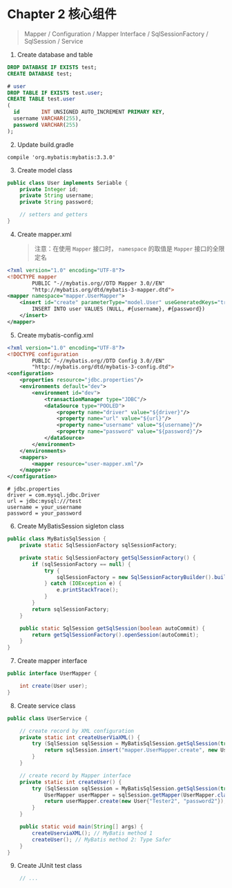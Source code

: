 # Chapter 2 核心组件

> Mapper / Configuration / Mapper Interface / SqlSessionFactory / SqlSession / Service

1. Create database and table

  ```sql
  DROP DATABASE IF EXISTS test;
  CREATE DATABASE test;

  # user
  DROP TABLE IF EXISTS test.user;
  CREATE TABLE test.user
  (
    id       INT UNSIGNED AUTO_INCREMENT PRIMARY KEY,
    username VARCHAR(255),
    password VARCHAR(255)
  );
  ```
    
2. Update build.gradle

  ```
  compile 'org.mybatis:mybatis:3.3.0'
  ```
    
3. Create model class

  ```java
  public class User implements Seriable {
      private Integer id;
      private String username;
      private String password;

      // setters and getters
  }
  ```

4. Create mapper.xml

    > 注意：在使用 `Mapper` 接口时， `namespace` 的取值是 `Mapper` 接口的全限定名

  ```xml
  <?xml version="1.0" encoding="UTF-8"?>
  <!DOCTYPE mapper
          PUBLIC "-//mybatis.org//DTD Mapper 3.0//EN"
          "http://mybatis.org/dtd/mybatis-3-mapper.dtd">
  <mapper namespace="mapper.UserMapper">
      <insert id="create" parameterType="model.User" useGeneratedKeys="true" keyProperty="id">
          INSERT INTO user VALUES (NULL, #{username}, #{password})
      </insert>
  </mapper>
  ```
    
5. Create mybatis-config.xml

  ```xml
  <?xml version="1.0" encoding="UTF-8"?>
  <!DOCTYPE configuration
          PUBLIC "-//mybatis.org//DTD Config 3.0//EN"
          "http://mybatis.org/dtd/mybatis-3-config.dtd">
  <configuration>
      <properties resource="jdbc.properties"/>
      <environments default="dev">
          <environment id="dev">
              <transactionManager type="JDBC"/>
              <dataSource type="POOLED">
                  <property name="driver" value="${driver}"/>
                  <property name="url" value="${url}"/>
                  <property name="username" value="${username}"/>
                  <property name="password" value="${password}"/>
              </dataSource>
          </environment>
      </environments>
      <mappers>
          <mapper resource="user-mapper.xml"/>
      </mappers>
  </configuration>
  ```

  ```
  # jdbc.properties
  driver = com.mysql.jdbc.Driver
  url = jdbc:mysql:///test
  username = your_username
  password = your_password
  ```
    
6. Create MyBatisSession sigleton class             

  ```java
  public class MyBatisSqlSession { 
      private static SqlSessionFactory sqlSessionFactory;

      private static SqlSessionFactory getSqlSessionFactory() { 
          if (sqlSessionFactory == null) {
              try { 
                  sqlSessionFactory = new SqlSessionFactoryBuilder().build(Resources.getResourceAsStream("mybatis-config.xml"));
              } catch (IOException e) {
                  e.printStackTrace();
              } 
          } 
          return sqlSessionFactory;
      } 

      public static SqlSession getSqlSession(boolean autoCommit) {
          return getSqlSessionFactory().openSession(autoCommit);
      } 
  } 
  ```
    
7. Create mapper interface

  ```java
  public interface UserMapper { 

      int create(User user);
  }  
  ```
    
8. Create service class

  ```java
  public class UserService {

      // create record by XML configuration
      private static int createUserViaXML() {
          try (SqlSession sqlSession = MyBatisSqlSession.getSqlSession(true)) {
              return sqlSession.insert("mapper.UserMapper.create", new User{"Tester1", "password1"});
          }
      }

      // create record by Mapper interface
      private static int createUser() {
          try (SqlSession sqlSession = MyBatisSqlSession.getSqlSession(true)) {
              UserMapper userMapper = sqlSession.getMapper(UserMapper.class);
              return userMapper.create(new User{"Tester2", "password2"});
          }
      }

      public static void main(String[] args) {
          createUserviaXML(); // MyBatis method 1
          createUser(); // MyBatis method 2: Type Safer
      }
  }
  ```
    
9. Create JUnit test class

  ```java
      // ...
  ```
    